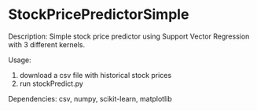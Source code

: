 # StockPricePredictorSimple

Description:
Simple stock price predictor using Support Vector Regression with 3 different kernels.

Usage:
1. download a csv file with historical stock prices
2. run stockPredict.py

Dependencies:
csv, numpy, scikit-learn, matplotlib
